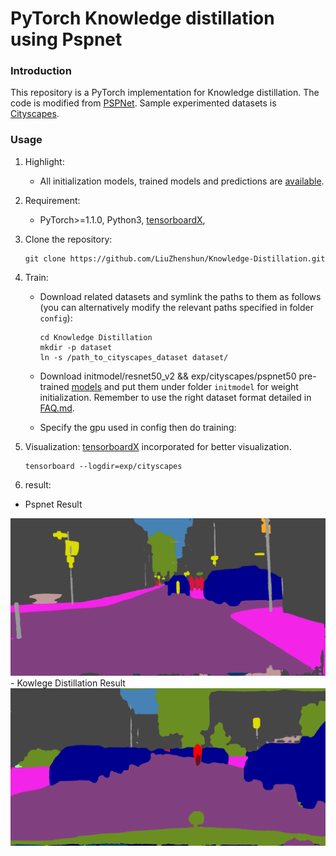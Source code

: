 # PyTorch Knowledge distillation using Pspnet

### Introduction

This repository is a PyTorch implementation for Knowledge distillation. The code is modified from [PSPNet](https://github.com/hszhao/semseg.git). Sample experimented datasets is [Cityscapes](https://www.cityscapes-dataset.com).

### Usage

1. Highlight:

   - All initialization models, trained models and predictions are [available](https://drive.google.com/open?id=15wx9vOM0euyizq-M1uINgN0_wjVRf9J3).

2. Requirement:

   - PyTorch>=1.1.0, Python3, [tensorboardX](https://github.com/lanpa/tensorboardX), 

3. Clone the repository:

   ```shell
   git clone https://github.com/LiuZhenshun/Knowledge-Distillation.git
   ```

4. Train:

   - Download related datasets and symlink the paths to them as follows (you can alternatively modify the relevant paths specified in folder `config`):

     ```
     cd Knowledge Distillation
     mkdir -p dataset
     ln -s /path_to_cityscapes_dataset dataset/
     ```

   - Download initmodel/resnet50_v2 && exp/cityscapes/pspnet50  pre-trained [models]((https://drive.google.com/open?id=15wx9vOM0euyizq-M1uINgN0_wjVRf9J3)) and put them under folder `initmodel` for weight initialization. Remember to use the right dataset format detailed in [FAQ.md](https://github.com/hszhao/semseg/blob/master/FAQ.md).

   - Specify the gpu used in config then do training:


5. Visualization: [tensorboardX](https://github.com/lanpa/tensorboardX) incorporated for better visualization.

   ```shell
   tensorboard --logdir=exp/cityscapes
   ```

6. result:
- Pspnet Result
<img src="./figure/pspnet.png" width="900"/>
- Kowlege Distillation Result
<img src="./figure/kd.png" width="900"/>

